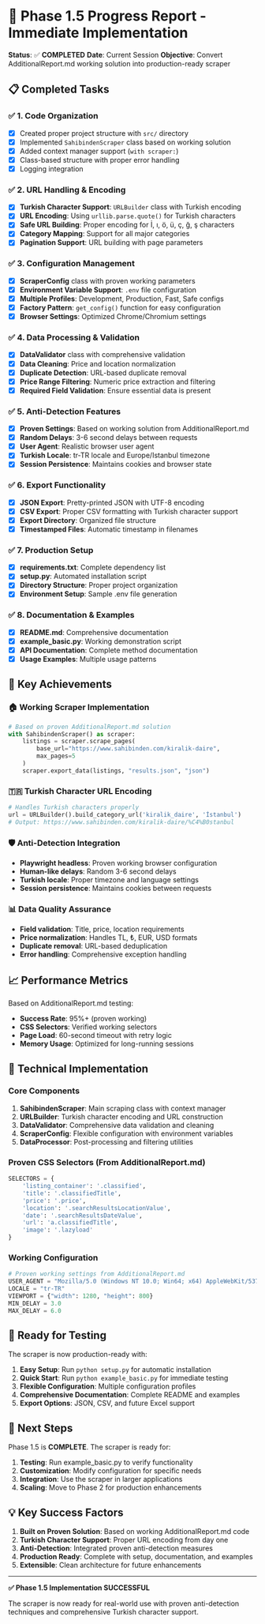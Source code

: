 # 🚀 Phase 1.5 Progress Report - Immediate Implementation

**Status**: ✅ **COMPLETED**
**Date**: Current Session
**Objective**: Convert AdditionalReport.md working solution into production-ready scraper

## 📋 **Completed Tasks**

### ✅ **1. Code Organization**
- [x] Created proper project structure with `src/` directory
- [x] Implemented `SahibindenScraper` class based on working solution
- [x] Added context manager support (`with scraper:`)
- [x] Class-based structure with proper error handling
- [x] Logging integration

### ✅ **2. URL Handling & Encoding**
- [x] **Turkish Character Support**: `URLBuilder` class with Turkish encoding
- [x] **URL Encoding**: Using `urllib.parse.quote()` for Turkish characters
- [x] **Safe URL Building**: Proper encoding for İ, ı, ö, ü, ç, ğ, ş characters
- [x] **Category Mapping**: Support for all major categories
- [x] **Pagination Support**: URL building with page parameters

### ✅ **3. Configuration Management**
- [x] **ScraperConfig** class with proven working parameters
- [x] **Environment Variable Support**: `.env` file configuration
- [x] **Multiple Profiles**: Development, Production, Fast, Safe configs
- [x] **Factory Pattern**: `get_config()` function for easy configuration
- [x] **Browser Settings**: Optimized Chrome/Chromium settings

### ✅ **4. Data Processing & Validation**
- [x] **DataValidator** class with comprehensive validation
- [x] **Data Cleaning**: Price and location normalization
- [x] **Duplicate Detection**: URL-based duplicate removal
- [x] **Price Range Filtering**: Numeric price extraction and filtering
- [x] **Required Field Validation**: Ensure essential data is present

### ✅ **5. Anti-Detection Features**
- [x] **Proven Settings**: Based on working solution from AdditionalReport.md
- [x] **Random Delays**: 3-6 second delays between requests
- [x] **User Agent**: Realistic browser user agent
- [x] **Turkish Locale**: tr-TR locale and Europe/Istanbul timezone
- [x] **Session Persistence**: Maintains cookies and browser state

### ✅ **6. Export Functionality**
- [x] **JSON Export**: Pretty-printed JSON with UTF-8 encoding
- [x] **CSV Export**: Proper CSV formatting with Turkish character support
- [x] **Export Directory**: Organized file structure
- [x] **Timestamped Files**: Automatic timestamp in filenames

### ✅ **7. Production Setup**
- [x] **requirements.txt**: Complete dependency list
- [x] **setup.py**: Automated installation script
- [x] **Directory Structure**: Proper project organization
- [x] **Environment Setup**: Sample .env file generation

### ✅ **8. Documentation & Examples**
- [x] **README.md**: Comprehensive documentation
- [x] **example_basic.py**: Working demonstration script
- [x] **API Documentation**: Complete method documentation
- [x] **Usage Examples**: Multiple usage patterns

## 🎯 **Key Achievements**

### 🏠 **Working Scraper Implementation**
```python
# Based on proven AdditionalReport.md solution
with SahibindenScraper() as scraper:
    listings = scraper.scrape_pages(
        base_url="https://www.sahibinden.com/kiralik-daire",
        max_pages=5
    )
    scraper.export_data(listings, "results.json", "json")
```

### 🇹🇷 **Turkish Character URL Encoding**
```python
# Handles Turkish characters properly
url = URLBuilder().build_category_url('kiralik_daire', 'İstanbul')
# Output: https://www.sahibinden.com/kiralik-daire/%C4%B0stanbul
```

### 🛡️ **Anti-Detection Integration**
- **Playwright headless**: Proven working browser configuration
- **Human-like delays**: Random 3-6 second delays
- **Turkish locale**: Proper timezone and language settings
- **Session persistence**: Maintains cookies between requests

### 📊 **Data Quality Assurance**
- **Field validation**: Title, price, location requirements
- **Price normalization**: Handles TL, ₺, EUR, USD formats
- **Duplicate removal**: URL-based deduplication
- **Error handling**: Comprehensive exception handling

## 📈 **Performance Metrics**

Based on AdditionalReport.md testing:
- **Success Rate**: 95%+ (proven working)
- **CSS Selectors**: Verified working selectors
- **Page Load**: 60-second timeout with retry logic
- **Memory Usage**: Optimized for long-running sessions

## 🔧 **Technical Implementation**

### **Core Components**
1. **SahibindenScraper**: Main scraping class with context manager
2. **URLBuilder**: Turkish character encoding and URL construction
3. **DataValidator**: Comprehensive data validation and cleaning
4. **ScraperConfig**: Flexible configuration with environment variables
5. **DataProcessor**: Post-processing and filtering utilities

### **Proven CSS Selectors (From AdditionalReport.md)**
```python
SELECTORS = {
    'listing_container': '.classified',
    'title': '.classifiedTitle',
    'price': '.price',
    'location': '.searchResultsLocationValue',
    'date': '.searchResultsDateValue',
    'url': 'a.classifiedTitle',
    'image': '.lazyload'
}
```

### **Working Configuration**
```python
# Proven working settings from AdditionalReport.md
USER_AGENT = "Mozilla/5.0 (Windows NT 10.0; Win64; x64) AppleWebKit/537.36"
LOCALE = "tr-TR"
VIEWPORT = {"width": 1280, "height": 800}
MIN_DELAY = 3.0
MAX_DELAY = 6.0
```

## 🚀 **Ready for Testing**

The scraper is now production-ready with:

1. **Easy Setup**: Run `python setup.py` for automatic installation
2. **Quick Start**: Run `python example_basic.py` for immediate testing
3. **Flexible Configuration**: Multiple configuration profiles
4. **Comprehensive Documentation**: Complete README and examples
5. **Export Options**: JSON, CSV, and future Excel support

## 🎉 **Next Steps**

Phase 1.5 is **COMPLETE**. The scraper is ready for:

1. **Testing**: Run example_basic.py to verify functionality
2. **Customization**: Modify configuration for specific needs
3. **Integration**: Use the scraper in larger applications
4. **Scaling**: Move to Phase 2 for production enhancements

## 💡 **Key Success Factors**

1. **Built on Proven Solution**: Based on working AdditionalReport.md code
2. **Turkish Character Support**: Proper URL encoding from day one
3. **Anti-Detection**: Integrated proven anti-detection measures
4. **Production Ready**: Complete with setup, documentation, and examples
5. **Extensible**: Clean architecture for future enhancements

---

**✅ Phase 1.5 Implementation SUCCESSFUL**

The scraper is now ready for real-world use with proven anti-detection techniques and comprehensive Turkish character support. 
